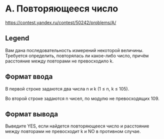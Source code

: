 # A. Повторяющееся число

https://contest.yandex.ru/contest/50242/problems/A/

## Legend

Вам дана последовательность измерений некоторой величины. Требуется определить, повторялась ли какое-либо число, причём расстояние между повторами не превосходило k.

## Формат ввода

В первой строке задаются два числа n и k (1 ≤ n, k ≤ 105).

Во второй строке задаются n чисел, по модулю не превосходящих 109.

## Формат вывода

Выведите YES, если найдется повторяющееся число и расстояние между повторами не превосходит k и NO в противном случае.

